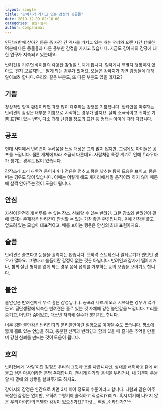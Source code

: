 ```yaml
---
layout: single
title: "강아지가 가지고 있는 감정의 종류들"
date: 2019-12-09 02:10:00
categories: 행동+심리
author: Companimal
---
```


인간과 함께 살아온 동물 중 가장 긴 역사를 가지고 있는 개는 우리와 오랜 시간 함께한 덕분에 다른 동물들과 다른 풍부한 감정을 가지고 있습니다. 지금도 강아지의 감정에 대한 연구가 지속되고 있는데요.

반려견을 키우면 아이들의 다양한 감정을 느끼게 됩니다. 말하거나 특별히 행동하지 않아도 ‘왠지 모르지만…’ 알게 되는 경우가 있어요. 오늘은 강아지가 가진 감정들에 대해 알아보려 합니다. 우리와 같은 부분도, 또 다른 부분도 있을 테지요?

## 기쁨

정상적인 양육 환경이라면 가장 많이 마주하는 감정은 기쁨입니다. 반려인을 마주하는 반려견의 감정은 대부분 기쁨으로 시작하는 경우가 많지요. 살짝 소극적이고 귀여운 기쁨 표현이 있는 반면, 다소 과해 난감할 정도의 표현 등 형태는 아이에 따라 다급니다.

## 공포

현대 사회에서 반려견이 두려움을 느낄 대상은 그리 많지 않지만, 그럼에도 아이들은 공포를 느낍니다. 물론 개체에 따라 조금씩 다른데요. 사람처럼 특정 계기로 인해 트라우마가 생기는 경우도 많이 있습니다.

갑작스레 꼬리가 말려 들어가거나 걸음을 멈추고 몸을 낮추는 등의 모습을 보이고. 몸을 떠는 경우도 많이 있습니다. 이때는 어떻게 해도 제자리에서 잘 움직이려 하지 않기 때문에 살짝 안아주는 것이 도움이 됩니다.

## 안심

자신이 안전하게 머무를 수 있는 장소, 신뢰할 수 있는 반려인, 그런 장소와 반려인이 곁에 있다는 존재감은 반려견이 안심할 수 있는 가장 좋은 환경입니다. 몸에 긴장을 풀고 엎드려 있는 모습이 대표적이고, 배를 보이는 행동은 안심의 최대 표현이지요.

## 슬픔

반려견은 슬프다고 눈물을 흘리지는 않습니다. 오히려 스트레스나 알레르기가 원인인 경우가 많아요. 그렇다고 슬픔이란 감정이 없는 것은 아닙니다. 반려인과 갑자기 떨어지거나, 함께 살던 형제를 잃게 되는 경우 음식 섭취를 거부하는 등의 모습을 보이기도 합니다.

## 불안

불안감은 반려견에게 무척 힘든 감정입니다. 공포와 다르게 오래 지속되는 경우가 많거든요. 집단생활에 익숙한 반려견은 홀로 있는 것 자체에 강한 불안감을 느낍니다. 꼬리를 숨기고, 어딘가 숨어있고, 대소변 처리에 실수가 생기기도 합니다.

너무 강한 불안감은 반려인과의 분리불안이란 질병으로 이어질 수도 있습니다. 평소에 짧게 홀로 있는 연습을 하고, 충분한 산책과 반려인과 함께 있을 때 즐거운 추억을 만들며 강한 신뢰를 만드는 것이 도움이 됩니다.

## 호의

반려견에게 ‘사랑’이란 감정은 우리의 그것과 조금 다릅니다만, 상대를 배려하고 곁에 머물고 싶은 마음이라면 분명 존재합니다. 괜시레 다가와 응석을 부리거나, 내 기분이 우울할 때 곁에 와 상황을 살펴주기도 하지요.

강아지의 감정은 인간으로 치면 3세 아이 정도의 수준이라고 합니다. 사람과 같은 아주 복잡한 감정은 없지만, 오히려 그렇기에 솔직하고 직설적(?)이죠. 혹시 여기에 나오지 않은 우리 아이만의 특별한 감정이 있으신가요? 가령… 삐짐..이라던가? ^^
